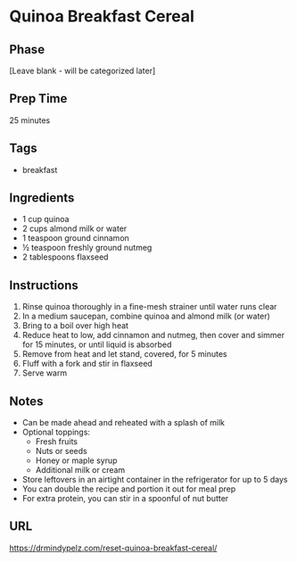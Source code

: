 # Quinoa Breakfast Cereal

## Phase
[Leave blank - will be categorized later]

## Prep Time
25 minutes

## Tags
- breakfast

## Ingredients
- 1 cup quinoa
- 2 cups almond milk or water
- 1 teaspoon ground cinnamon
- ½ teaspoon freshly ground nutmeg
- 2 tablespoons flaxseed

## Instructions
1. Rinse quinoa thoroughly in a fine-mesh strainer until water runs clear
2. In a medium saucepan, combine quinoa and almond milk (or water)
3. Bring to a boil over high heat
4. Reduce heat to low, add cinnamon and nutmeg, then cover and simmer for 15 minutes, or until liquid is absorbed
5. Remove from heat and let stand, covered, for 5 minutes
6. Fluff with a fork and stir in flaxseed
7. Serve warm

## Notes
- Can be made ahead and reheated with a splash of milk
- Optional toppings:
  - Fresh fruits
  - Nuts or seeds
  - Honey or maple syrup
  - Additional milk or cream
- Store leftovers in an airtight container in the refrigerator for up to 5 days
- You can double the recipe and portion it out for meal prep
- For extra protein, you can stir in a spoonful of nut butter

## URL
https://drmindypelz.com/reset-quinoa-breakfast-cereal/
